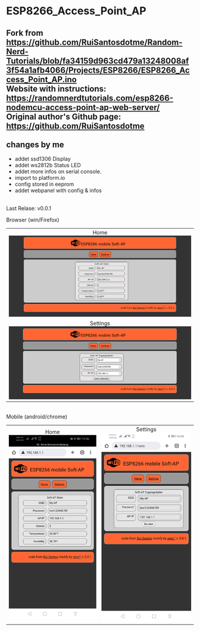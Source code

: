 # ESP8266_Access_Point_AP
Fork from https://github.com/RuiSantosdotme/Random-Nerd-Tutorials/blob/fa34159d963cd479a13248008af3f54a1afb4066/Projects/ESP8266/ESP8266_Access_Point_AP.ino<br>
Website with instructions: https://randomnerdtutorials.com/esp8266-nodemcu-access-point-ap-web-server/<br>
Original author's Github page: https://github.com/RuiSantosdotme<br>
<br>
changes by me
-------------
+ addet ssd1306 Display<br>
+ addet ws2812b Status LED<br> 
+ addet more infos on serial console.<br>
+ import to platform.io<br>
+ config stored in eeprom<br>
+ addet webpanel with config & infos<br>
<br>
Last Relase: v0.0.1<br>


Browser (win/Firefox)<br>
<table>
<tr><td align="center">Home<br><img src="img/index.jpg"></td></tr>
<tr><td align="center">Settings<br><img src="img/settings.jpg"></td></tr>
</table>
<br>
Mobile (android/chrome)<br>
<table><tr><td align="center">Home<br><img src="img/index_mobile.jpg"></td><td align="center">Settings<br><img src="img/settings_mobile.jpg"></td></tr></table>

